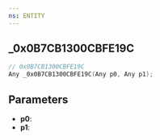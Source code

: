 ```yaml
---
ns: ENTITY
---
```

## _0x0B7CB1300CBFE19C

```c
// 0x0B7CB1300CBFE19C
Any _0x0B7CB1300CBFE19C(Any p0, Any p1);
```

## Parameters
* **p0**:
* **p1**:
